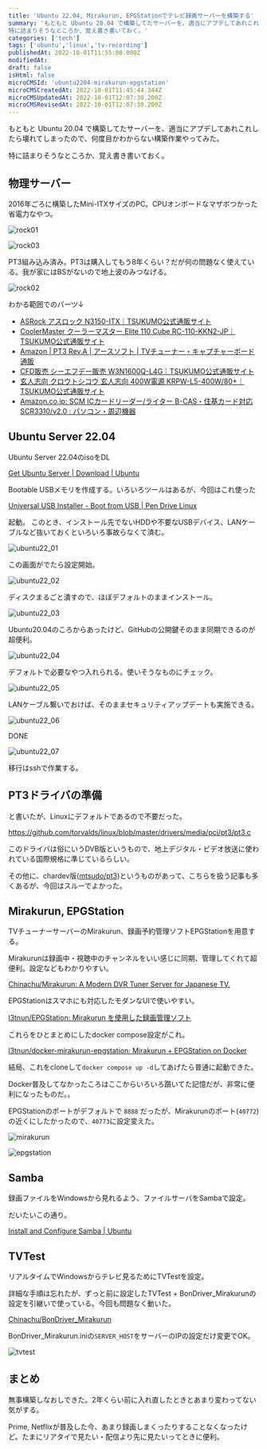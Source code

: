 ```yaml
---
title: 'Ubuntu 22.04, Mirakurun, EPGStationでテレビ録画サーバーを構築する'
summary: 'もともと Ubuntu 20.04 で構築してたサーバーを、適当にアプデしてあれこれしたら壊れてしまったので、何度目かわからない構築作業やってみた。
特に詰まりそうなところか、覚え書き書いておく。'
categories: ['tech']
tags: ['ubuntu','linux','tv-recording']
publishedAt: 2022-10-01T11:55:00.000Z
modifiedAt: 
draft: false
isHtml: false
microCMSId: 'ubuntu2204-mirakurun-epgstation'
microCMSCreatedAt: 2022-10-01T11:45:44.344Z
microCMSUpdatedAt: 2022-10-01T12:07:30.200Z
microCMSRevisedAt: 2022-10-01T12:07:30.200Z
---
```

もともと Ubuntu 20.04 で構築してたサーバーを、適当にアプデしてあれこれしたら壊れてしまったので、何度目かわからない構築作業やってみた。

特に詰まりそうなところか、覚え書き書いておく。

## 物理サーバー

2016年ごろに構築したMini-ITXサイズのPC。CPUオンボードなマザボつかった省電力なやつ。

![rock01](/assets/rock01.jpg?w=300)

![rock03](/assets/rock03.jpg?w=300)

PT3組み込み済み。PT3は購入してもう8年くらい？だが何の問題なく使えている。我が家にはBSがないので地上波のみつなげる。

![rock02](/assets/rock02.jpg?w=300)


わかる範囲でのパーツ↓

- [ASRock アスロック N3150-ITX｜TSUKUMO公式通販サイト](https://shop.tsukumo.co.jp/goods/4537694200714)
- [CoolerMaster クーラーマスター Elite 110 Cube RC-110-KKN2-JP｜TSUKUMO公式通販サイト](https://shop.tsukumo.co.jp/goods/4719512046746)
- [Amazon | PT3 Rev.A | アースソフト | TVチューナー・キャプチャーボード 通販](https://www.amazon.co.jp/%E3%82%A2%E3%83%BC%E3%82%B9%E3%82%BD%E3%83%95%E3%83%88-PT3-Rev-A/dp/B00857CQAM)
- [CFD販売 シーエフデー販売 W3N1600Q-L4G｜TSUKUMO公式通販サイト](https://shop.tsukumo.co.jp/goods/4988755011242)
- [玄人志向 クロウトシコウ 玄人志向 400W電源 KRPW-L5-400W/80+｜TSUKUMO公式通販サイト](https://shop.tsukumo.co.jp/goods/4988755020602)
- [Amazon.co.jp: SCM ICカードリーダー/ライター B-CAS・住基カード対応 SCR3310/v2.0 : パソコン・周辺機器](https://www.amazon.co.jp/IC%E3%82%AB%E3%83%BC%E3%83%89%E3%83%AA%E3%83%BC%E3%83%80%E3%83%BC%EF%BC%8F%E3%83%A9%E3%82%A4%E3%82%BF%E3%83%BC-B-CAS%E3%83%BB%E4%BD%8F%E5%9F%BA%E3%82%AB%E3%83%BC%E3%83%89%E5%AF%BE%E5%BF%9C-SCR3310-v2-0-%E3%80%90%E7%B0%A1%E6%98%93%E3%83%91%E3%83%83%E3%82%B1%E3%83%BC%E3%82%B8%E5%93%81%E3%80%91/dp/B0085H4YZC)



## Ubuntu Server 22.04

Ubuntu Server 22.04のisoをDL

[Get Ubuntu Server | Download | Ubuntu](https://ubuntu.com/download/server)

Bootable USBメモリを作成する。いろいろツールはあるが、今回はこれ使った

[Universal USB Installer - Boot from USB | Pen Drive Linux](https://www.pendrivelinux.com/universal-usb-installer-easy-as-1-2-3/)

起動。
このとき、インストール先でないHDDや不要なUSBデバイス、LANケーブルなど抜いておくといろいろ事故らなくて済む。

![ubuntu22_01](/assets/ubuntu22_01.png)

この画面がでたら設定開始。

![ubuntu22_02](/assets/ubuntu22_02.png)

ディスクまるごと潰すので、ほぼデフォルトのままインストール。

![ubuntu22_03](/assets/ubuntu22_03.png)

Ubuntu20.04のころからあったけど、GitHubの公開鍵そのまま同期できるのが超便利。

![ubuntu22_04](/assets/ubuntu22_04.png)

デフォルトで必要なやつ入れられる。使いそうなものにチェック。

![ubuntu22_05](/assets/ubuntu22_05.png)

LANケーブル繋いでおけば、そのままセキュリティアップデートも実施できる。

![ubuntu22_06](/assets/ubuntu22_06.png)

DONE

![ubuntu22_07](/assets/ubuntu22_07.png)

移行はsshで作業する。

## PT3ドライバの準備

と書いたが、Linuxにデフォルトであるので不要だった。

https://github.com/torvalds/linux/blob/master/drivers/media/pci/pt3/pt3.c

このドライバは俗にいうDVB版というもので、地上デジタル・ビデオ放送に使われている国際規格に準じているらしい。

その他に、chardev版([mtsudo/pt3](https://github.com/m-tsudo/pt3))というものがあって、こちらを扱う記事も多くあるが、今回はスルーでよかった。

## Mirakurun, EPGStation

TVチューナーサーバーのMirakurun、録画予約管理ソフトEPGStationを用意する。

Mirakurunは録画中・視聴中のチャンネルをいい感じに同期、管理してくれて超便利。設定などもわかりやすい。

[Chinachu/Mirakurun: A Modern DVR Tuner Server for Japanese TV.](https://github.com/Chinachu/Mirakurun)

EPGStationはスマホにも対応したモダンなUIで使いやすい。

[l3tnun/EPGStation: Mirakurun を使用した録画管理ソフト](https://github.com/l3tnun/EPGStation)



これらをひとまとめにしたdocker compose設定がこれ。

[l3tnun/docker-mirakurun-epgstation: Mirakurun + EPGStation on Docker](https://github.com/l3tnun/docker-mirakurun-epgstation)

結局、これをcloneして`docker compose up -d`してあげたら普通に起動できた。

Docker普及してなかったころはここからいろいろ躓いてた記憶だが、非常に便利になったものだ。。

EPGStationのポートがデフォルトで `8888` だったが、Mirakurunのポート(`40772`)の近くにしたかったので、`40773`に設定変えた。

![mirakurun](/assets/mirakurun.png)

![epgstation](/assets/epgstation.png)

## Samba

録画ファイルをWindowsから見れるよう、ファイルサーバをSambaで設定。

だいたいこの通り。

[Install and Configure Samba | Ubuntu](https://ubuntu.com/tutorials/install-and-configure-samba#1-overview)

## TVTest

リアルタイムでWindowsからテレビ見るためにTVTestを設定。

詳細な手順は忘れたが、ずっと前に設定したTVTest + BonDriver_Mirakurunの設定を引継いで使っている。今回も問題なく動いた。

[Chinachu/BonDriver\_Mirakurun](https://github.com/Chinachu/BonDriver_Mirakurun)

BonDriver_Mirakurun.iniの`SERVER_HOST`をサーバーのIPの設定だけ変更でOK。

![tvtest](/assets/tvtest.png)

## まとめ

無事構築しなおしできた。2年くらい前に入れ直したときとあまり変わってない気がする。

Prime, Netflixが普及した今、あまり録画しまくったりすることなくなったけど。たまにリアタイで見たい・配信より先に見たいってときに便利。
    